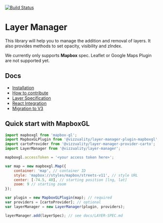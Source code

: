 [![Build Status](https://travis-ci.org/Vizzuality/layer-manager.svg?branch=develop)](https://travis-ci.org/Vizzuality/layer-manager)

# Layer Manager

This library will help you to manage the addition and removal of layers. It also provides methods to set opacity, visibility and zIndex.

We currently only supports **Mapbox** spec. Leaflet or Google Maps Plugin are not supported yet.

## Docs

* [Installation](docs/INSTALLATION.md)
* [How to contribute](docs/HOW-TO-CONTRIBUTE.md)
* [Layer Specification](docs/LAYER-SPEC.md)
* [React Integration](docs/REACT-INTEGRATION.md)
* [Migration to V3](docs/MIGRATION-TO-V3.md)


## Quick start with MapboxGL

```js
import mapboxgl from 'mapbox-gl';
import MapboxGLPlugin from '@vizzuality/layer-manager-plugin-mapboxgl';
import cartoProvider from '@vizzuality/layer-manager-provider-carto';
import LayerManager from '@vizzuality/layer-manager';

mapboxgl.accessToken = '<your access token here>';

var map = new mapboxgl.Map({
	container: 'map', // container ID
	style: 'mapbox://styles/mapbox/streets-v11', // style URL
	center: [-74.5, 40], // starting position [lng, lat]
	zoom: 9 // starting zoom
});

var plugin = new MapboxGLPlugin(map); // required
var providers = [cartoProvider]; // optional
var layerManager = new LayerManager(plugin, providers);

layerManager.add(layerSpec); // see docs/LAYER-SPEC.md

```
